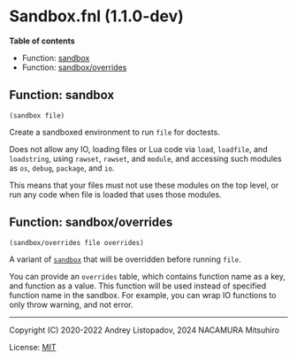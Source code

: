 # Sandbox.fnl (1.1.0-dev)

**Table of contents**

- Function: [sandbox](#function-sandbox)
- Function: [sandbox/overrides](#function-sandboxoverrides)

## Function: sandbox

```fennel
(sandbox file)
```

Create a sandboxed environment to run `file` for doctests.

Does not allow any IO, loading files or Lua code via `load`,
`loadfile`, and `loadstring`, using `rawset`, `rawset`, and `module`,
and accessing such modules as `os`, `debug`, `package`, and `io`.

This means that your files must not use these modules on the top
level, or run any code when file is loaded that uses those modules.

## Function: sandbox/overrides

```fennel
(sandbox/overrides file overrides)
```

A variant of [`sandbox`](#function-sandbox) that will be overridden before running `file`.

You can provide an `overrides` table, which contains function name as
a key, and function as a value. This function will be used instead of
specified function name in the sandbox. For example, you can wrap IO
functions to only throw warning, and not error.

---

Copyright (C) 2020-2022 Andrey Listopadov, 2024 NACAMURA Mitsuhiro

License: [MIT](https://git.sr.ht/~m15a/fnldoc/tree/main/item/LICENSE)

<!-- Generated with Fnldoc 1.1.0-dev
     https://sr.ht/~m15a/fnldoc/ -->
